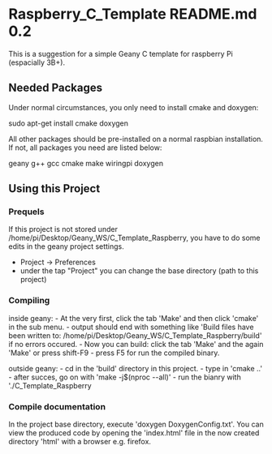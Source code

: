 # Raspberry_C_Template README.md 0.2

This is a suggestion for a simple Geany C template for raspberry Pi (espacially 3B+).

## Needed Packages

Under normal circumstances, you only need to install cmake and doxygen:

sudo apt-get install cmake doxygen

All other packages should be pre-installed on a normal raspbian installation. If not, all packages
you need are listed below:

geany
g++
gcc
cmake
make
wiringpi
doxygen

## Using this Project

### Prequels

If this project is not stored under /home/pi/Desktop/Geany_WS/C_Template_Raspberry, you have to do
some edits in the geany project settings. 

- Project -> Preferences
- under the tap "Project" you can change the base directory (path to this project)

### Compiling

inside geany:	- At the very first, click the tab 'Make' and then click 'cmake' in the sub menu.
				- output should end with something like 'Build files have been written to: /home/pi/Desktop/Geany_WS/C_Template_Raspberry/build'
				  if no errors occured.
				- Now you can build: click the tab 'Make' and the again 'Make' or press shift-F9
				- press F5 for run the compiled binary.

outside geany:	- cd in the 'build' directory in this project.
				- type in 'cmake ..'
				- after succes, go on with 'make -j$(nproc --all)'
				- run the bianry with './C_Template_Raspberry
### Compile documentation

In the project base directory, execute 'doxygen DoxygenConfig.txt'. You can view the produced code by
opening the 'index.html' file in the now created directory 'html' with a browser e.g. firefox.
